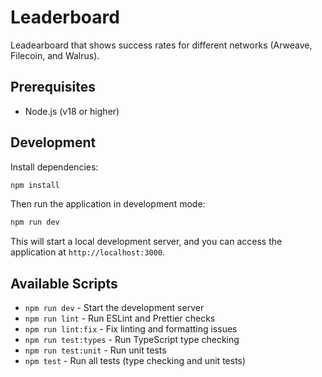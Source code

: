 # Leaderboard

Leadearboard that shows success rates for different networks (Arweave, Filecoin, and Walrus).

## Prerequisites

- Node.js (v18 or higher)

## Development

Install dependencies:

```bash
npm install
```

Then run the application in development mode:

```bash
npm run dev
```

This will start a local development server, and you can access the application at `http://localhost:3000`.

## Available Scripts

- `npm run dev` - Start the development server
- `npm run lint` - Run ESLint and Prettier checks
- `npm run lint:fix` - Fix linting and formatting issues
- `npm run test:types` - Run TypeScript type checking
- `npm run test:unit` - Run unit tests
- `npm test` - Run all tests (type checking and unit tests)
